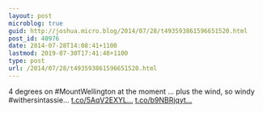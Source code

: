 ```yaml
---
layout: post
microblog: true
guid: http://joshua.micro.blog/2014/07/28/t493593861596651520.html
post_id: 40976
date: 2014-07-28T14:08:41+1100
lastmod: 2019-07-30T17:41:48+1100
type: post
url: /2014/07/28/t493593861596651520.html
---
```

4 degrees on #MountWellington at the moment ... plus the wind, so windy #withersintassie... [t.co/5AqV2EXYL...](http://t.co/5AqV2EXYLB) [t.co/b9NBRjqyt...](http://t.co/b9NBRjqytA)
